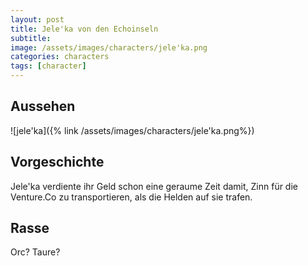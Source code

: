 ```yaml
---
layout: post
title: Jele'ka von den Echoinseln
subtitle: 
image: /assets/images/characters/jele'ka.png
categories: characters
tags: [character]
---
```


## Aussehen
![jele'ka]({% link /assets/images/characters/jele'ka.png%})

## Vorgeschichte
Jele'ka verdiente ihr Geld schon eine geraume Zeit damit, Zinn für die Venture.Co zu transportieren, als die Helden auf sie trafen.

## Rasse
Orc? Taure?
